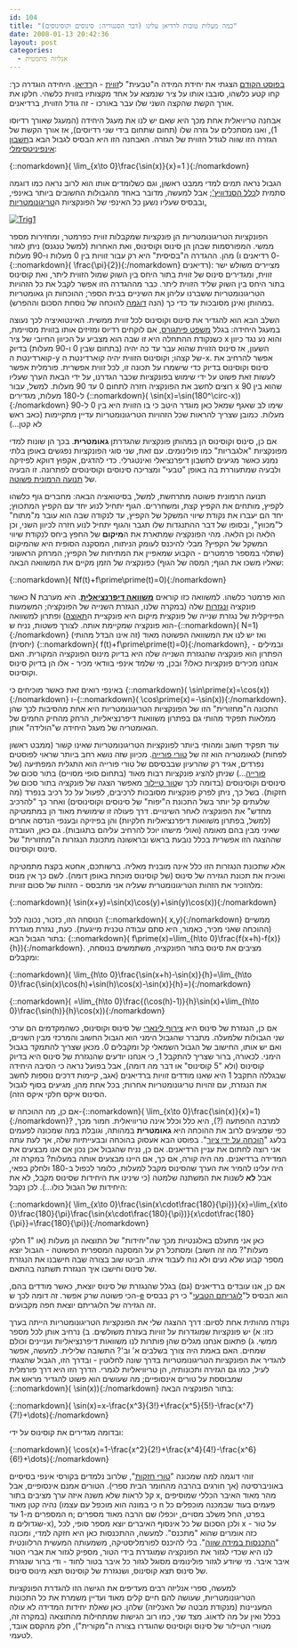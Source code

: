 ```yaml
---
id: 104
title: "כמה מעלות טובות לרדיאן עלינו (דבר הסנגוריה: סינוסים וקוסינוסים)"
date: 2008-01-13 20:42:36
layout: post
categories: 
  - אנליזה מתמטית
---
```

<a href="http://www.gadial.net/?p=102">בפוסט הקודם</a> הצגתי את יחידת המידה ה"טבעית" ל<a href="http://he.wikipedia.org/wiki/%D7%96%D7%95%D7%95%D7%99%D7%AA">זווית</a> - ה<a href="http://he.wikipedia.org/wiki/%D7%A8%D7%93%D7%99%D7%90%D7%9F">רדיאן</a>. היחידה הוגדרה כך: קחו קטע כלשהו, סובבו אותו על ציר שנמצא על אחד מקצותיו בזווית כלשהי. חלקו את אורך הקשת שהקצה השני שלו עבר באורכו - זה גודל הזווית, ברדיאנים.

אבחנה טריויאלית אחת מכך היא שאם יש לנו את מעגל היחידה (המעגל שאורך רדיוסו 1), ואנו מסתכלים על גזרה שלו (תחום שתחום בידי שני רדיוסים), אז אורך הקשת של הגזרה הזו שווה לגודל הזווית של הגזרה. האבחנה הזו היא הבסיס לגבול הבא ב<a href="http://he.wikipedia.org/wiki/%D7%97%D7%A9%D7%91%D7%95%D7%9F_%D7%90%D7%99%D7%A0%D7%A4%D7%99%D7%A0%D7%99%D7%98%D7%A1%D7%99%D7%9E%D7%9C%D7%99">חשבון אינפיניטסימלי</a>:

{::nomarkdown}\( \lim_{x\to 0}\frac{\sin(x)}{x}=1 \){:/nomarkdown}

הגבול נראה תמים למדי ממבט ראשון, וגם כשלומדים אותו הוא לרוב נראה כמו דוגמה סתמית ל<a href="http://he.wikipedia.org/wiki/%D7%9B%D7%9C%D7%9C_%D7%94%D7%A1%D7%A0%D7%93%D7%95%D7%95%D7%99%D7%A5'">כלל הסנדוויץ'</a>; אבל למעשה, מדובר באחד מהגבולות החשובים ביותר באינפי, ובבסיס שעליו נשען כל האינפי של הפונקציות ה<a href="http://he.wikipedia.org/wiki/%D7%98%D7%A8%D7%99%D7%92%D7%95%D7%A0%D7%95%D7%9E%D7%98%D7%A8%D7%99%D7%94">טריגונומטריות.</a>

<a href="http://www.gadial.net/wp-content/uploads/2008/01/trig1.png" title="Trig1"><img src="http://www.gadial.net/wp-content/uploads/2008/01/trig1.png" alt="Trig1" /></a>

הפונקציות הטריגונומטריות הן פונקציות שמקבלות זווית כפרמטר, ומחזירות מספר ממשי. המפורסמות שבהן הן סינוס וקוסינוס, ואת האחרות (למשל טנגנס) ניתן לגזור מהן. ההגדרה ה"בסיסית" היא רק עבור זוויות בין 0 מעלות ו-90 מעלות (0 רדיאנים ו-{::nomarkdown}\( \frac{\pi}{2}\){:/nomarkdown} רדיאנים): מציירים משולש ישר זווית, ומגדירים סינוס של זווית בתור היחס בין השוק שמול הזווית ליתר, ואת קוסינוס בתור היחס בין השוק שליד הזווית ליתר. כבר מההגדרה הזו אפשר לקבל את כל הזהויות הטריגונומטריות ששברנו עליהן את השיניים בבית הספר; ההוכחות הן גאומטריות במהותן ואינן מסובכות עד כדי כך (הנה <a href="http://www.themathpage.com/aTrig/sum-proof.htm">דוגמה</a> להוכחה של נוסחת הסכום וההפרש).

השלב הבא הוא להגדיר את סינוס וקוסינוס לכל זווית ממשית. האינטואיציה לכך נעוצה במעגל היחידה: בגלל <a href="http://he.wikipedia.org/wiki/%D7%9E%D7%A9%D7%A4%D7%98_%D7%A4%D7%99%D7%AA%D7%92%D7%95%D7%A8%D7%A1">משפט פיתגורס</a>, אם לוקחים רדיוס ומזיזים אותו בזווית מסויימת, כשנקודת ההתחלה היא זו שבה הוא מצביע על הכיוון החיובי של ציר x והוא נע נגד כיוון השעון, אז סינוס הזווית שהוא עבר עד כה יהיה (בתחום שבין 0 ו-90 מעלות) בדיוק קוארדינטת ה-y של קצהו; וקוסינוס הזווית יהיה קוארדינטת ה-x. אפשר להרחיב את סינוס וקוסינוס בדיוק כדי שישמרו על תכונה זו, לכל זווית אפשרית. פורמלית אפשר לעשות זאת פשוט על ידי שימוש בפונקציות שכבר הגדרנו, על ידי הבאת הערך שעליו רוצים לחשב את הפונקציה חזרה לתחום 0 עד 90 מעלות. למשל, עבור x שהוא בין 90 ל-180 מעלות, מגדירים {::nomarkdown}\( \sin(x)=\sin(180^\circ-x)\){:/nomarkdown} שימו לב שאגף שמאל כאן מוגדר היטב כי בו הזווית היא בין 0 ל-90 מעלות. כמובן שצריך להראות שכל הזהויות הטריגונומטריות עדיין מתקיימות (כאב ראש לא קטן...)

אם כן, סינוס וקוסינוס הן במהותן פונקציות שהגדרתן <strong>גאומטרית</strong>. בכך הן שונות למדי מפונקציות "אלגבריות" כמו פולינומים. עם זאת, שני סוגי הפונקציות נפגשים באופן בלתי נמנע כאשר מגיעים לחשבון דיפרנציאלי ואינטגרלי. כדי להדגים, אקפוץ דווקא לפיזיקה ולבעיה שמתעוררת בה באופן "טבעי" ומצריכה סינוסים וקוסינוסים לפתרונה. זו הבעיה של <a href="http://he.wikipedia.org/wiki/%D7%AA%D7%A0%D7%95%D7%A2%D7%94_%D7%94%D7%A8%D7%9E%D7%95%D7%A0%D7%99%D7%AA_%D7%A4%D7%A9%D7%95%D7%98%D7%94">תנועה הרמונית פשוטה</a>.

תנועה הרמונית פשוטה מתרחשת, למשל, בסיטואציה הבאה: מחברים גוף כלשהו לקפיץ, מותחים את הקפיץ קצת, ומשחררים. הגוף יתחיל לנוע יחד עם הקפיץ המתכווץ; יחד הם יעברו את נקודת שיווי המשקל של הקפיץ, עד לנקודה שבה הוא עובר מ"מתוח" ל"מכווץ", ובסופו של דבר ההתנגדות שלו תגבר והגוף יתחיל לנוע חזרה לכיוון השני, וכן הלאה וכן הלאה. מהי הפונקציה שמתארת את ה<strong>מיקום</strong> של החפץ ביחס לנקודת שיווי המשקל של הקפיץ? מבלי להיכנס לעומק הניתוח, המסקנה הסופית היא שהמיקום (שתלוי במספר פרמטרים - הקבוע שמאפיין את המתיחות של הקפיץ; המרחק הראשוני שאליו משכו את הגוף; המסה של הגוף) כפונקציה של הזמן מקיים את המשוואה הבאה:

{::nomarkdown}\( Nf(t)+f\prime\prime(t)=0\){:/nomarkdown}

כאשר N הוא פרמטר כלשהו. למשוואה כזו קוראים <a href="http://he.wikipedia.org/wiki/%D7%9E%D7%A9%D7%95%D7%95%D7%90%D7%94_%D7%93%D7%99%D7%A4%D7%A8%D7%A0%D7%A6%D7%99%D7%90%D7%9C%D7%99%D7%AA"><strong>משוואה דיפרנציאלית</strong></a>. היא מערבת פונקציה <a href="http://he.wikipedia.org/wiki/%D7%A0%D7%92%D7%96%D7%A8%D7%AA">ונגזרות</a> שלה (במקרה שלנו, הנגזרת השנייה של הפונקציה; המשמעות הפיזיקלית של נגזרת שנייה של פונקצית מיקום היא פונקציית ה<a href="http://he.wikipedia.org/wiki/%D7%AA%D7%90%D7%95%D7%A6%D7%94">תאוצה</a>) ופתרון למשוואה הוא פונקציה שמקיימת אותה. לצורך פשטות, נניח ש-{::nomarkdown}\( N=1\){:/nomarkdown} (זה אינו הבדל מהותי) ואז יש לנו את המשוואה הפשוטה מאוד (יחסית) {::nomarkdown}\( f(t)+f\prime\prime(t)=0\){:/nomarkdown}, ובמילים - הפתרון הוא פונקציה שהנגזרת השנייה שלה היא בדיוק מינוס הפונקציה המקורית. האם אנחנו מכירים פונקציות כאלו? ובכן, מי שלמד אינפי בוודאי מכיר - אלו הן בדיוק סינוס וקוסינוס.

באינפי רואים זאת כאשר מוכיחים כי {::nomarkdown}\( \sin\prime(x)=\cos(x)\){:/nomarkdown} ו-{::nomarkdown}\( \cos\prime(x)=-\sin(x)\){:/nomarkdown}. התכונה ה"מחזורית" הזו של הפונקציות הטריגונומטריות היא אחת מהסיבות לכך שהן ממלאות תפקיד מהותי גם בפתרון משוואות דיפרנציאליות, הרחק מהחיק החמים של הגאומטריה של מעגל היחידה ש"הולידה" אותן.

עוד תפקיד חשוב ומהותי ביותר לפונקציות הטריגונומטריות שאינו קשור (ממבט ראשון לפחות) לגאומטריה הוא זה של <a href="http://he.wikipedia.org/wiki/%D7%98%D7%95%D7%A8_%D7%A4%D7%95%D7%A8%D7%99%D7%99%D7%94">טורי פורייה</a>. מכיוון שזה נושא רחב ביותר שראוי לפוסטים נפרדים, אגיד רק שהרעיון שבבסיסם של טורי פורייה הוא התגלית המפתיעה (של <a href="http://he.wikipedia.org/wiki/%D7%96%27%D7%90%D7%9F_%D7%91%D7%98%D7%99%D7%A1%D7%98_%D7%96%27%D7%95%D7%96%D7%A3_%D7%A4%D7%95%D7%A8%D7%99%D7%99%D7%94">פורייה</a>...) שניתן להציג פונקציות רבות מאוד (בתחום סופי מסויים) בתור סכום של סינוסים וקוסינוסים (בדומה לכך ש<a href="http://he.wikipedia.org/wiki/%D7%98%D7%95%D7%A8_%D7%98%D7%99%D7%99%D7%9C%D7%95%D7%A8">טור טיילור</a> מאפשר הצגה של פונקציה בתור סכום של חזקות). בשל כך, ניתן לפרק פונקציות מסובכות לרכיבים, לפעול על כל רכיב בנפרד (מה שלעתים קל יותר בשל התכונת ה"יפות" של סינוסים וקוסינוסים) ואחר כך "להרכיב מחדש" את הפונקציה לאחר השינויים. דרך פעולה זו שימושית מאוד הן במתמטיקה (למשל, בפתרון משוואות דיפרנציאליות חלקיות) והן בפיזיקה ובענפי הנדסה אחרים שאיני מבין בהם מאומה (ואולי מישהו יוכל להרחיב עליהם בתגובות). גם כאן, העובדה שההצגה הזו אפשרית בכלל נובעת בראש ובראשונה מתכונת הנגזרות ה"מחזורית" של סינוס וקוסינוס.

אלא שתכונת הנגזרות הזו כלל אינה מובנית מאליה. ברשותכם, אחטא בקצת מתמטיקה ואוכיח את תכונת הגזירה של סינוס (של קוסינוס מוכחת באופן דומה). לשם כך אין מנוס מלהזכיר את הזהות הטריגונומטרית שעליה אני מתבסס - הזהות של סכום זוויות:

{::nomarkdown}\( \sin(x+y)=\sin(x)\cos(y)+\sin(y)\cos(x)\){:/nomarkdown}

הנוסחה הזו, כזכור, נכונה לכל {::nomarkdown}\( x,y\){:/nomarkdown} ממשיים (ההוכחה שאני מכיר, כאמור, היא סתם עבודה טכנית מייגעת). כעת, נגזרת מוגדרת בתור הגבול הבא: {::nomarkdown}\( f\prime(x)=\lim_{h\to 0}\frac{f(x+h)-f(x)}{h}\){:/nomarkdown}. מציבים את סינוס בתור הפונקציה, משתמשים בנוסחה, ומקבלים:

{::nomarkdown}\( \lim_{h\to 0}\frac{\sin(x+h)-\sin(x)}{h}=\lim_{h\to 0}\frac{\sin(x)\cos(h)+\sin(h)\cos(x)-\sin(x)}{h}=\){:/nomarkdown}

{::nomarkdown}\( =\lim_{h\to 0}\frac{(\cos(h)-1)}{h}\sin(x)+\lim_{h\to 0}\frac{\sin(h)}{h}\cos(x)\){:/nomarkdown}

אם כן, הנגזרת של סינוס היא <a href="http://he.wikipedia.org/wiki/%D7%A6%D7%99%D7%A8%D7%95%D7%A3_%D7%9C%D7%99%D7%A0%D7%90%D7%A8%D7%99">צירוף לינארי</a> של סינוס וקוסינוס, כשהמקדמים הם ערכי שני הגבולות שלמעלה. מתברר שהגבול הימני הוא הגבול החשוב והמרכזי מבין השניים, ואם יש אותו, החישוב של הגבול השמאלי קל ומקבלים 0. מכאן שצריך להתמקד בגבול הימני. לכאורה, ברור שצריך להתקבל 1, כי אנחנו יודעים שהנגזרת של סינוס היא בדיוק קוסינוס (ולא "5 קוסינוס" או דבר מה דומה), אבל בפועל נראה כי הסיבה היחידה שבגללה התקבל 1 היא שאנו מודדים זוויות ברדיאנים (אגב, קיימות דרכים נוספות לחשב את הנגזרת, עם זהויות טריגונומטריות אחרות; בכל אחת מהן, מגיעים בסוף לגבול הסינוס איקס חלקי איקס הזה).

אם כן, מה ההוכחה ש-{::nomarkdown}\( \lim_{x\to 0}\frac{\sin(x)}{x}=1\){:/nomarkdown}? למרבה ההפתעה (?), היא כלל וכלל אינה טריוויאלית. חמור מכך, כפי שמציגים לרוב את ההוכחה היא <strong>גאומטרית</strong> במהותה, וגובלת במה שמכונה לפעמים בלעג "<a href="http://www.c2i.ntu.edu.sg/AI+CI/Humor/AI_Jokes/InvalidProofTechniques.html">הוכחה על ידי ציור</a>". בפוסט הבא אעסוק בהוכחה ובבעייתיות שלה, אך לעת עתה אני רוצה לחתום את עניין הרדיאנים. אם כן, נניח שהגבול אכן נכון אם אנו מבצעים את המדידה ברדיאנים. מה היה קורה, אם כך, אם היינו מבצעים אותה במעלות? במקרה זה, היה עלינו להמיר את הערך שהסינוס מקבל למעלות, כלומר לכפול ב-180 ולחלק בפאי, אבל <strong>לא</strong> לשנות את המשתנה שלמטה (כי שינינו את היחידות שסינוס מקבל, לא את היחידות של הגבול כולו...). לכן נקבל:

{::nomarkdown}\( \lim_{x\to 0}\frac{\sin(x\cdot\frac{180}{\pi})}{x}=\lim_{x\to 0}\frac{180}{\pi}\frac{\sin(x\cdot\frac{180}{\pi})}{x\cdot\frac{180}{\pi}}=\frac{180}{\pi}\){:/nomarkdown}

כאן אני מתעלם באלגנטיות מכך שה"יחידות" של התוצאה הן מעלות (או "1 חלקי מעלות"? מה זה חשוב) ומסתכל רק על המסקנה המספרית הפשוטה - הגבול יוצא מספר קבוע שלא נעים ולא נוח לעבוד איתו. הביטו שוב בצורה שבה חישבנו את הנגזרת של סינוס וחישבו איך הנגזרת תשתנה בהתאם.

אם כן, אנו עובדים ברדיאנים (גם) בגלל שהנגזרת של סינוס יוצאת, כאשר מודדים בהם, הכי פשוטה שרק אפשר. זה דומה לכך ש-<a href="http://he.wikipedia.org/wiki/%E2%84%AE_%28%D7%A7%D7%91%D7%95%D7%A2_%D7%9E%D7%AA%D7%9E%D7%98%D7%99%29">e</a> הוא הבסיס ל"<a href="http://he.wikipedia.org/wiki/%D7%9C%D7%95%D7%92%D7%A8%D7%99%D7%AA%D7%9D_%D7%98%D7%91%D7%A2%D7%99">לוגריתם הטבעי</a>" כי רק בבסיס זה הגזירה של הלוגריתם יוצאת חפה מקבועים.

נקודה מהותית אחת לסיום: דרך ההצגה שלי את הפונקציות הטריגונומטריות הייתה בערך כזו: א) יש פונקציות שמוגדרות על זוויות בעזרת משולשים. ב) נרחיב אותן לכל מספר ממשי. ג) פתאום אנחנו מגלים שהן פותרות לנו משוואות דיפרנציאליות ועניינים וכולם שמחים. האם באמת היה צורך בשלבים א' וב'? התשובה שלילית. למעשה, אפשר להגדיר את הפונקציות הטריגונומטריות בדרך שונה לחלוטין - ובדרך הזו, הגבול שהצגתי לעיל, כמו גם הגזירה ותכונותיה, הן טריוויאליות לגמרי. הדרך הזו היא דרך פורמלית שמבוססת על טורים אינסופיים; מה שעושים הוא פשוט להגדיר מראש את {::nomarkdown}\( \sin(x)\){:/nomarkdown} בתור הפונקציה הבאה:

{::nomarkdown}\( \sin(x)=x-\frac{x^3}{3!}+\frac{x^5}{5!}-\frac{x^7}{7!}+\dots\){:/nomarkdown}

ובדומה מגדירים את קוסינוס על ידי:

{::nomarkdown}\( \cos(x)=1-\frac{x^2}{2!}+\frac{x^4}{4!}-\frac{x^6}{6!}+\dots\){:/nomarkdown}

זוהי דוגמה למה שמכונה "<a href="http://he.wikipedia.org/wiki/%D7%98%D7%95%D7%A8_%D7%97%D7%96%D7%A7%D7%95%D7%AA">טורי חזקות</a>", שלרוב נלמדים בקורסי אינפי בסיסיים באוניברסיטה (אך חורגים בהרבה מהחומר הבית ספרי). הטורים אמנם אינסופיים, אבל קל לראות שלא משנה איזה ערך מציבים בתור x, מהר מאוד האיבר הכללי שמוסיפים נהיה קטן מאוד (כי במונה הוא מוכפל עם עצמו n פעמים בעוד שבמכנה מוכפלים כל המספרים מ-1 עד n; בפרט, החל משלב מסויים, יוכפלו שם הרבה מאוד מספרים שגדולים מ-x), ולכן הסכום של כל אינסוף האיברים יוצא מספר סופי, לכל x - על טור כזה אומרים שהוא "מתכנס". למעשה, ההתכנסות כאן היא חזקה למדי, ומכונה "<a href="http://he.wikipedia.org/wiki/%D7%94%D7%AA%D7%9B%D7%A0%D7%A1%D7%95%D7%AA_%D7%91%D7%9E%D7%99%D7%93%D7%94_%D7%A9%D7%95%D7%95%D7%94">התכנסות במידה שווה</a>". בלי להיכנס לפורמליסטיקה, משמעותה המעשית הרלוונטית לנו היא שכדי לגזור את הפונקציה שמוגדרת בידי הטור, מספיק לגזור את אברי הטור איבר איבר. מי שיודע לגזור פולינומים מסוגל לגזור כל איבר בטור לחוד - ודי ברור שנגזרת של סינוס תצא קוסינוס, ושנגזרת של קוסינוס תצא מינוס סינוס.

למעשה, ספרי אנליזה רבים מעדיפים את הגישה הזו להגדרת הפונקציות הטריגונומטריות, שעושה להם חיים קלים מאוד ועדיין משמרת את כל התכונות המעניינות (מנקודת מבטה של האנליזה) שלהן. כאן שאלת יחידות המדידה לא עולה בכלל ואין על מה לדאוג. מצד שני, כמו רוב הגישות שמתחילות מהתוצאה (במקרה זה, מטורי הטיילור של סינוס וקוסינוס שהוגדרו בצורה ה"מקורית"), חלק מהקסם אובד, לטעמי.
